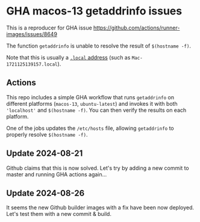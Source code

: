 # GHA macos-13 getaddrinfo issues

This is a reproducer for GHA issue https://github.com/actions/runner-images/issues/8649

The function `getaddrinfo` is unable to resolve the result of `$(hostname -f)`.

Note that this is usually a [`.local` address](https://en.wikipedia.org/wiki/.local) (such as `Mac-1721125139157.local`).

## Actions

This repo includes a simple GHA workflow that runs `getaddrinfo` on different platforms (`macos-13`, `ubuntu-latest`) and invokes it with both `'localhost'` and `$(hostname -f)`. You can then verify the results on each platform.

One of the jobs updates the `/etc/hosts` file, allowing `getaddrinfo` to properly resolve `$(hostname -f)`.


## Update 2024-08-21

Github claims that this is now solved. Let's try by adding a new commit to master and running GHA actions again...

## Update 2024-08-26

It seems the new Github builder images with a fix have been now deployed. Let's test them with a new commit & build.
